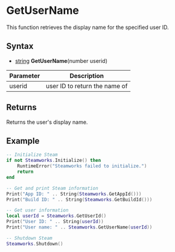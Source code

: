 # GetUserName

This function retrieves the display name for the specified user ID.

## Syntax

- [string](https://www.lua.org/manual/5.4/manual.html#6.4) **GetUserName**(number userid)

| Parameter | Description |
|---|---|
| userid | user ID to return the name of |

## Returns 

Returns the user's display name.

## Example

```lua
-- Initialize Steam
if not Steamworks.Initialize() then
    RuntimeError("Steamworks failed to initialize.")
    return
end

-- Get and print Steam information
Print("App ID: " .. String(Steamworks.GetAppId()))
Print("Build ID: " .. String(Steamworks.GetBuildId()))

-- Get user information
local userId = Steamworks.GetUserId()
Print("User ID: " .. String(userId))
Print("User name: " .. Steamworks.GetUserName(userId))

-- Shutdown Steam
Steamworks.Shutdown()
```
